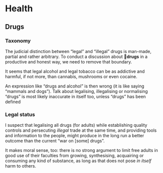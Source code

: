 # Health

## Drugs

### Taxonomy

The judicial distinction between &ldquo;legal&rdquo; and &ldquo;illegal&rdquo; drugs is man-made, partial and rather arbitrary.
To conduct a discussion about :triangular_flag_on_post:**drugs** in a productive and honest way, we need to remove that boundary.

It seems that legal alcohol and legal tobacco can be as addictive and harmful, if not more, than cannabis, mushrooms or even cocaine.

An expression like &ldquo;drugs and alcohol&rdquo; is then wrong (it is like saying &ldquo;mammals and dogs&rdquo;).
Talk about legalising, illegalising or normalising &ldquo;drugs&rdquo; is most likely inaccurate in itself too, unless &ldquo;drugs&rdquo; has been defined

### Legal status

I suspect that legalising all drugs (for adults) while establishing quality controls and persecuting *illegal* trade at the same time, and providing tools and
information to the people, might produce in the long run a better outcome than the current &ldquo;war on [some] drugs&rdquo;.

It makes moral sense, too: there is no strong argument to limit free adults in good use of their faculties from growing, synthesising, acquairing or consuming
any kind of substance, as long as that does not pose *in itself* harm to others.
